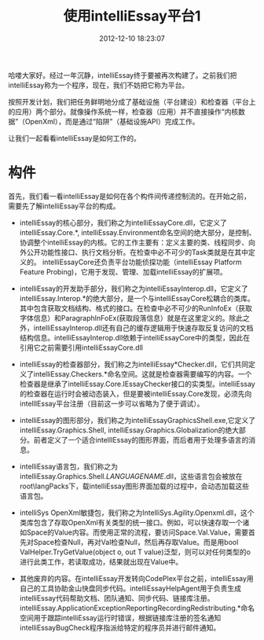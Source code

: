 ﻿---
date: 2012-12-10 18:23:07
title: 使用intelliEssay平台1
layout: post
tags:
    - intelliEssay
categories:
    - Dev
---

哈喽大家好。经过一年沉静，intelliEssay终于要被再次构建了。之前我们把intelliEssay称为一个程序，现在，我们不妨把它称为平台。

按照开发计划，我们把任务鲜明地分成了基础设施（平台建设）和检查器（平台上的应用）两个部分。就像操作系统一样，检查器（应用）并不直接操作“内核数据”（OpenXml），而是通过“陷阱”（基础设施API）完成工作。

让我们一起看看intelliEssay是如何工作的。
# 构件 #
首先，我们看一看intelliEssay是如何在各个构件间传递控制流的。在开始之前，需要先了解intelliEssay平台的构成。

- intelliEssay的核心部分，我们称之为intelliEssayCore.dll，它定义了intelliEssay.Core.*, intelliEssay.Environment命名空间的绝大部分，是控制、协调整个intelliEssay的内核。它的工作主要有：定义主要的类、线程同步、向外公开功能性接口、执行文档分析。在检查中必不可少的Task类就是在其中定义的。 intelliEssayCore还负责平台功能侦探功能（intelliEssay Platform Feature Probing)，它用于发现、管理、加载intelliEssay的扩展项。

- intelliEssay的开发助手部分，我们称之为intelliEssayInterop.dll，它定义了intelliEssay.Interop.*的绝大部分，是一个与intelliEssayCore松耦合的类库。其中包含获取文档结构、格式的接口。在检查中必不可少的RunInfoEx（获取字体信息）和ParagraphInFoEx(获取段落信息）就是在这里定义的。除此之外，intelliEssayInterop.dll还有自己的缓存逻辑用于快速存取反复访问的文档结构信息。intelliEssayInterop.dll依赖于intelliEssayCore中的类型，因此在引用它之前需要引用intelliEssayCore.dll

- intelliEssay的检查器部分，我们称之为intelliEssay*Checker.dll，它们共同定义了intelliEssay.Checkers.*命名空间。这就是检查器需要编写的内容。一个检查器是继承了intelliEssay.Core.IEssayChecker接口的实类型。intelliEssay的检查器在运行时会被动态装入，但是要被intelliEssay.Core发现，必须先向intellIEssay平台注册（目前这一步可以省略为了便于调试）。

- intelliEssay的图形部分，我们称之为intelliEssayGraphicsShell.exe,它定义了intelliEssay.Graphics.Shell, intelliEssay.Graphics.Globalization的绝大部分。前者定义了一个适合intellIEssay的图形界面，而后者用于处理多语言的消息。

- intelliEssay语言包，我们称之为intelliEssay.Graphics.Shell.*LANGUAGENAME*.dll，这些语言包会被放在root\langPacks下，载intelliEssay图形界面加载的过程中，会动态加载这些语言包。

- intelliSys OpenXml敏捷包，我们称之为IntelliSys.Agility.Openxml.dll，这个类库包含了存取OpenXml有关类型的统一接口。例如，可以快速存取一个诸如Space的Value内容。而使用正常的流程，要访问Space.Val.Value，需要首先对Space检查Null，再对Val检查Null，然后再存取Value。而是用bool ValHelper.TryGetValue<T>(object o, out T value)泛型，则可以对任何类型的o进行此类工作，若读取成功，结果就出现在Value中。

- 其他废弃的内容。在intelliEssay开发转向CodePlex平台之前，intelliEssay用自己的工具协助金山快盘同步代码。intelliEssayHelpAgent用于负责生成intelliEssay代码帮助文档、团队通知、同步代码、链接库注册。intelliEssay.ApplicationExceptionReportingRecordingRedistributing.*命名空间用于跟踪intelliEssay运行时错误，根据链接库注册的签名通知intelliEssayBugCheck程序指派给特定的程序员并进行邮件通知。

